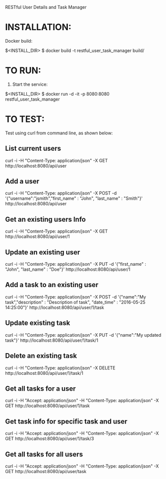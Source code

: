 RESTful User Details and Task Manager

# INSTALLATION: #

Docker build:

$<INSTALL_DIR> $ docker build -t restful_user_task_manager build/

# TO RUN: #

1) Start the service:

$<INSTALL_DIR> $ docker run -d -it -p 8080:8080 restful_user_task_manager

# TO TEST: #

Test using curl from command line, as shown below:

## List current users ##
curl -i -H "Content-Type: application/json" -X GET http://localhost:8080/api/user

## Add a user ##
curl -i -H "Content-Type: application/json" -X POST -d '{"username":"jsmith","first_name" : "John", "last_name" : "Smith"}' http://localhost:8080/api/user

## Get an existing users Info ##
curl -i -H "Content-Type: application/json" -X GET http://localhost:8080/api/user/1

## Update an existing user ## 
curl -i -H "Content-Type: application/json" -X PUT -d '{"first_name" : "John", "last_name" : "Doe"}' http://localhost:8080/api/user/1

## Add a task to an existing user ##
curl -i -H "Content-Type: application/json" -X POST -d '{"name":"My task","description" : "Description of task", "date_time" : "2016-05-25 14:25:00"}' http://localhost:8080/api/user/1/task

## Update existing task ##
curl -i -H "Content-Type: application/json" -X PUT -d '{"name":"My updated task"}' http://localhost:8080/api/user/1/task/1

## Delete an existing task ##
curl -i -H "Content-Type: application/json" -X DELETE http://localhost:8080/api/user/1/task/1

## Get all tasks for a user ##
curl -i -H "Accept: application/json" -H "Content-Type: application/json" -X GET http://localhost:8080/api/user/1/task

## Get task info for specific task and user ##
curl -i -H "Accept: application/json" -H "Content-Type: application/json" -X GET http://localhost:8080/api/user/1/task/3

## Get all tasks for all users ##
curl -i -H "Accept: application/json" -H "Content-Type: application/json" -X GET http://localhost:8080/api/user/task





